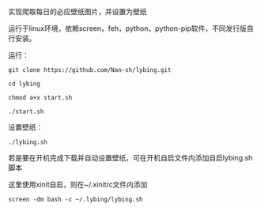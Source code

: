 实现爬取每日的必应壁纸图片，并设置为壁纸

运行于linux环境，依赖screen，feh，python，python-pip软件，不同发行版自行安装。

运行：
```
git clone https://github.com/Nan-sh/lybing.git
```
```
cd lybing
```
```
chmod a+x start.sh
```
```
./start.sh
```

设置壁纸：
```
./lybing.sh
```
若是要在开机完成下载并自动设置壁纸，可在开机自启文件内添加自启lybing.sh脚本

这里使用xinit自启，则在~/.xinitrc文件内添加
```
screen -dm bash -c ~/.lybing/lybing.sh
```
